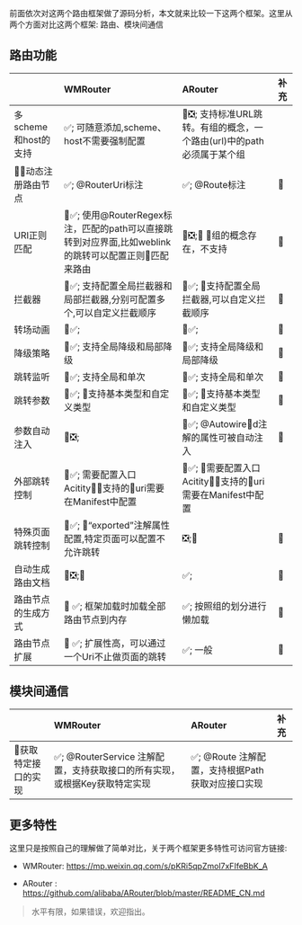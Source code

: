 
前面依次对这两个路由框架做了源码分析，本文就来比较一下这两个框架。这里从两个方面对比这两个框架: 路由、模块间通信

## 路由功能

|  | WMRouter | ARouter |补充|
| :------| :------ | :------ |:------|
| 多scheme和host的支持 | ✅; 可随意添加,scheme、host不需要强制配置 |  ❎; 支持标准URL跳转。有组的概念，一个路由(url)中的path必须属于某个组 |
| 动态注册路由节点| ✅; @RouterUri标注|  ✅; @Route标注 | 
| URI正则匹配|✅; 使用@RouterRegex标注，匹配的path可以直接跳转到对应界面,比如weblink的跳转可以配置正则匹配来路由|  ❎; 组的概念存在，不支持 |
| 拦截器|✅; 支持配置全局拦截器和局部拦截器,分别可配置多个,可以自定义拦截顺序|  ✅;  支持配置全局拦截器,可以自定义拦截顺序 |
| 转场动画|✅; |  ✅;   |
| 降级策略|✅; 支持全局降级和局部降级|  ✅;  支持全局降级和局部降级 |
| 跳转监听|✅; 支持全局和单次|  ✅;  支持全局和单次|
| 跳转参数|✅; 支持基本类型和自定义类型 |  ✅;  支持基本类型和自定义类型 |
| 参数自动注入|❎;   |  ✅;  @Autowired注解的属性可被自动注入 |
| 外部跳转控制|✅; 需要配置入口Acitity，支持的uri需要在Manifest中配置|  ✅;  需要配置入口Acitity，支持的uri需要在Manifest中配置| |
| 特殊页面跳转控制|✅; “exported”注解属性配置,特定页面可以配置不允许跳转|  ❎;  |
| 自动生成路由文档|❎;|  ✅;  |
| 路由节点的生成方式| ✅; 框架加载时加载全部路由节点到内存| ✅; 按照组的划分进行懒加载  |
| 路由节点扩展| ✅; 扩展性高，可以通过一个Uri不止做页面的跳转| ✅; 一般  |


## 模块间通信

|  | WMRouter | ARouter |补充|
| :------| :------ | :------ |:------|
| 获取特定接口的实现 | ✅; @RouterService 注解配置，支持获取接口的所有实现，或根据Key获取特定实现|  ✅; @Route 注解配置，支持根据Path获取对应接口实现|


## 更多特性

这里只是按照自己的理解做了简单对比，关于两个框架更多特性可访问官方链接:

- WMRouter:  https://mp.weixin.qq.com/s/pKRi5qpZmol7xFIfeBbK_A

- ARouter :  https://github.com/alibaba/ARouter/blob/master/README_CN.md


> 水平有限，如果错误，欢迎指出。